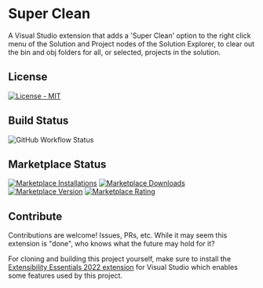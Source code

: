 # Super Clean

A Visual Studio extension that adds a 'Super Clean' option to the right click menu of the Solution and Project nodes of the Solution Explorer, to clear out the bin and obj folders for all, or selected, projects in the solution.

## License

[![License - MIT](https://img.shields.io/github/license/codingwithcalvin/vs-superclean?style=for-the-badge)](https://img.shields.io/github/license/codingwithcalvin/vs-superclean?style=for-the-badge)

## Build Status

![GitHub Workflow Status](https://img.shields.io/github/actions/workflow/status/CodingWithCalvin/vs-superclean/release_build_and_deploy.yml?style=for-the-badge)

## Marketplace Status

[![Marketplace Installations](https://img.shields.io/visual-studio-marketplace/i/codingwithcalvin.vs-superclean?style=for-the-badge)](https://img.shields.io/visual-studio-marketplace/i/codingwithcalvin.vs-superclean?style=for-the-badge) [![Marketplace Downloads](https://img.shields.io/visual-studio-marketplace/d/codingwithcalvin.vs-superclean?style=for-the-badge)](https://img.shields.io/visual-studio-marketplace/d/codingwithcalvin.vs-superclean?style=for-the-badge)
[![Marketplace Version](https://img.shields.io/visual-studio-marketplace/v/codingwithcalvin.vs-superclean?style=for-the-badge)](https://img.shields.io/visual-studio-marketplace/v/codingwithcalvin.vs-superclean?style=for-the-badge) [![Marketplace Rating](https://img.shields.io/visual-studio-marketplace/r/codingwithcalvin.vs-superclean?style=for-the-badge)](https://img.shields.io/visual-studio-marketplace/r/codingwithcalvin.vs-superclean?style=for-the-badge)

## Contribute

Contributions are welcome! Issues, PRs, etc. While it may seem this extension is "done", who knows what the future may hold for it?

For cloning and building this project yourself, make sure to install the [Extensibility Essentials 2022 extension](https://marketplace.visualstudio.com/items?itemName=MadsKristensen.ExtensibilityEssentials2022) for Visual Studio which enables some features used by this project.
